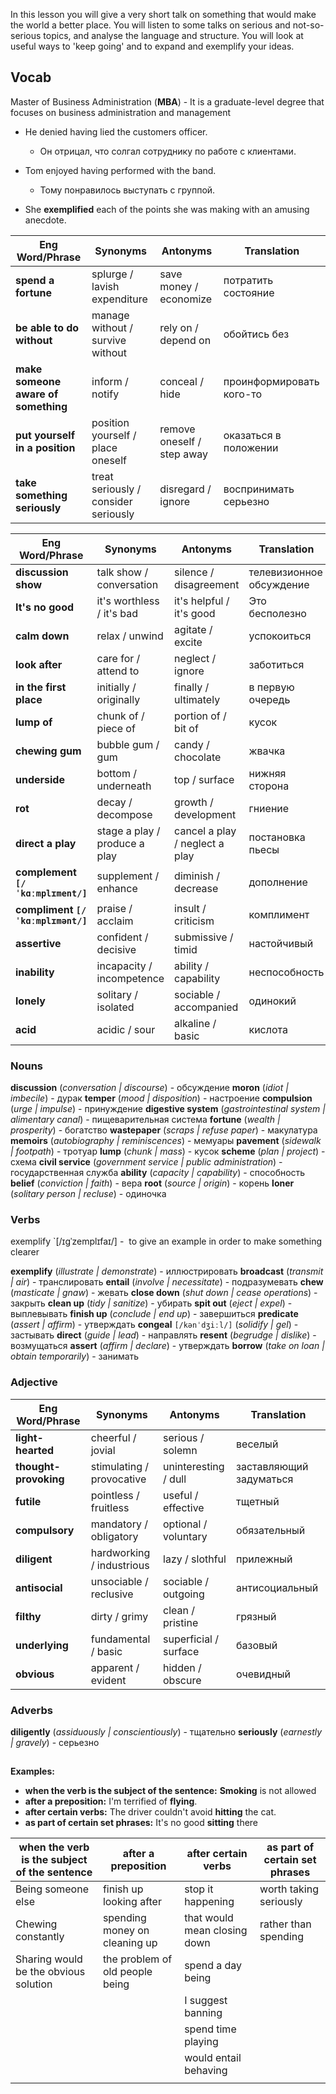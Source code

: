 
In this lesson you will give a very short talk on something that would make the world a better place. You will listen to some talks on serious and not-so-serious topics, and analyse the language and structure. You will look at useful ways to 'keep going' and to expand and exemplify your ideas.


## Vocab

Master of Business Administration (**MBA**) - It is a graduate-level degree that focuses on business administration and management

- He denied having lied the customers officer.
	- Он отрицал, что солгал сотруднику по работе с клиентами.
- Tom enjoyed having performed with the band.
	- Тому понравилось выступать с группой.

- She **exemplified** each of the points she was making with an amusing anecdote.

| Eng Word/Phrase                     | Synonyms                             | Antonyms                   | Translation          |
| ----------------------------------- | ------------------------------------ | -------------------------- | ------------------------ |
| **spend a fortune**                 | splurge / lavish expenditure         | save money / economize     | потратить состояние      |
| **be able to do without**           | manage without / survive without     | rely on / depend on        | обойтись без             |
| **make someone aware of something** | inform / notify                      | conceal / hide             | проинформировать кого-то |
| **put yourself in a position**      | position yourself / place oneself    | remove oneself / step away | оказаться в положении    |
| **take something seriously**        | treat seriously / consider seriously | disregard / ignore         | воспринимать серьезно    |

| Eng Word/Phrase                   | Synonyms                      | Antonyms                       | Translation              |
| --------------------------------- | ----------------------------- | ------------------------------ | ------------------------ |
| **discussion show**               | talk show / conversation      | silence / disagreement         | телевизионное обсуждение |
| **It's no good**                  | it's worthless / it's bad     | it's helpful / it's good       | Это бесполезно           |
| **calm down**                     | relax / unwind                | agitate / excite               | успокоиться              |
| **look after**                    | care for / attend to          | neglect / ignore               | заботиться               |
| **in the first place**            | initially / originally        | finally / ultimately           | в первую очередь         |
| **lump of**                       | chunk of / piece of           | portion of / bit of            | кусок                    |
| **chewing gum**                   | bubble gum / gum              | candy / chocolate              | жвачка                   |
| **underside**                     | bottom / underneath           | top / surface                  | нижняя сторона           |
| **rot**                           | decay / decompose             | growth / development           | гниение                  |
| **direct a play**                 | stage a play / produce a play | cancel a play / neglect a play | постановка пьесы         |
| **complement `[/ˈkɑːmplɪment/]`** | supplement / enhance          | diminish / decrease            | дополнение               |
| **compliment `[/ˈkɑːmplɪmənt/]`** | praise / acclaim              | insult / criticism             | комплимент               |
| **assertive**                     | confident / decisive          | submissive / timid             | настойчивый              |
| **inability**                     | incapacity / incompetence     | ability / capability           | неспособность            |
| **lonely**                        | solitary / isolated           | sociable / accompanied         | одинокий                 |
| **acid**                          | acidic / sour                 | alkaline / basic               | кислота                  |

### Nouns

**discussion** (*conversation | discourse*) - обсуждение
**moron** (*idiot | imbecile*) - дурак
**temper** (*mood | disposition*) - настроение
**compulsion** (*urge | impulse*) - принуждение
**digestive system** (*gastrointestinal system | alimentary canal*) - пищеварительная система
**fortune** (*wealth | prosperity*) - богатство
**wastepaper** (*scraps | refuse paper*) - макулатура
**memoirs** (*autobiography | reminiscences*) - мемуары
**pavement** (*sidewalk | footpath*) - тротуар
**lump** (*chunk | mass*) - кусок
**scheme** (*plan | project*) - схема
**civil service** (*government service | public administration*) - государственная служба
**ability** (*capacity | capability*) - способность
**belief** (*conviction | faith*) - вера
**root** (*source | origin*) - корень
**loner** (*solitary person | recluse*) - одиночка

### Verbs


exemplify `[/ɪɡˈzemplɪfaɪ/] -  to give an example in order to make something clearer

**exemplify** (*illustrate | demonstrate*) - иллюстрировать
**broadcast** (*transmit | air*) - транслировать
**entail** (*involve | necessitate*) - подразумевать
**chew** (*masticate | gnaw*) - жевать
**close down** (*shut down | cease operations*) - закрыть
**clean up** (*tidy | sanitize*) - убирать
**spit out** (*eject | expel*) - выплевывать
**finish up** (*conclude | end up*) - завершиться
**predicate** (*assert | affirm*) - утверждать
**congeal** `[/kənˈdʒiːl/]` (*solidify | gel*) - застывать
**direct** (*guide | lead*) - направлять
**resent** (*begrudge | dislike*) - возмущаться
**assert** (*affirm | declare*) - утверждать
**borrow** (*take on loan | obtain temporarily*) - занимать

### Adjective

| Eng Word/Phrase       | Synonyms                  | Antonyms              | Translation             |
| --------------------- | ------------------------- | --------------------- | ----------------------- |
| **light-hearted**     | cheerful / jovial         | serious / solemn      | веселый                 |
| **thought-provoking** | stimulating / provocative | uninteresting / dull  | заставляющий задуматься |
| **futile**            | pointless / fruitless     | useful / effective    | тщетный                 |
| **compulsory**        | mandatory / obligatory    | optional / voluntary  | обязательный            |
| **diligent**          | hardworking / industrious | lazy / slothful       | прилежный               |
| **antisocial**        | unsociable / reclusive    | sociable / outgoing   | антисоциальный          |
| **filthy**            | dirty / grimy             | clean / pristine      | грязный                 |
| **underlying**        | fundamental / basic       | superficial / surface | базовый                 |
| **obvious**           | apparent / evident        | hidden / obscure      | очевидный               |

### Adverbs

**diligently** (*assiduously | conscientiously*) - тщательно
**seriously** (*earnestly | gravely*) - серьезно

##
**Examples:**

- **when the verb is the subject of the sentence:** **Smoking** is not allowed
- **after a preposition:** I'm terrified of **flying**.
- **after certain verbs:** The driver couldn't avoid **hitting** the cat.
- **as part of certain set phrases:** It's no good **sitting** there

| when the verb is the subject of the sentence | after a preposition             | after certain verbs              | as part of certain set phrases |
| -------------------------------------------- | ------------------------------- | -------------------------------- | ------------------------------ |
| Being someone else                        | finish up looking after         | stop it happening                |  worth taking seriously     |
| Chewing constantly                        | spending money on cleaning up   | that would mean closing down  | rather than spending        |
| Sharing would be the obvious solution     | the problem of old people being | spend a day being             |                                |
|                                              |                                 | I suggest banning             |                                |
|                                              |                                 | spend time playing            |                                |
|                                              |                                 | would entail behaving         |                                |
|                                              |                                 |                                  |                                |

